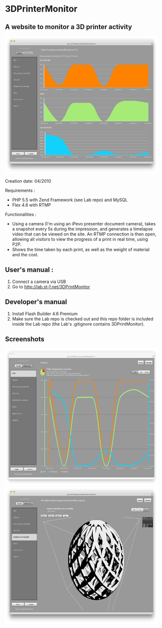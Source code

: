 # 3DPrinterMonitor
A website to monitor a 3D printer activity 
---------------------------------------


<img src="README_files/1.png" width="716" height="454">

Creation date: 04/2010

Requirements :

- PHP 5.5 with Zend Framework (see Lab repo) and MySQL
- Flex 4.6 with RTMP

Functionalities :

- Using a camera (I'm using an iPevo presenter document camera), takes a snapshot every 5s during the impression, and generates a timelapse video that can be viewed on the site. An RTMP connection is then open, allowing all visitors to view the progress of a print in real time, using P2P.
- Shows the time taken by each print, as well as the weight of material and the cost.

User's manual : 
---------------
1. Connect a camera via USB
2. Go to http://lab.st-f.net/3DPrintMonitor

Developer's manual
-----------------
1. Install Flash Builder 4.6 Premium
2. Make sure the Lab repo is checked out and this repo folder is included inside the Lab repo (the Lab's .gitignore contains 3DPrintMonitor). 


Screenshots
--------------

<img src="README_files/2.png" width="716" height="454">

<img src="README_files/3.png" width="716" height="454">
